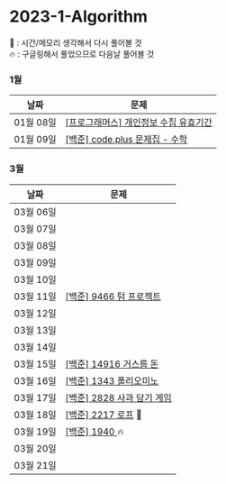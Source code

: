 # 2023-1-Algorithm
🐛 : 시간/메모리 생각해서 다시 풀어볼 것   
🔥 : 구글링해서 풀었으므로 다음날 풀어볼 것   

### 1월
| 날짜        | 문제                                                         |
| ---------- | ------------------------------------------------------------ |
| 01월 08일  | [[프로그래머스] 개인정보 수집 유효기간](https://school.programmers.co.kr/learn/courses/30/lessons/150370) 
| 01월 09일 | [[백준] code.plus 문제집 - 수학](https://www.acmicpc.net/workbook/view/9370) |
   
### 3월
| 날짜        | 문제                                                         |
| ---------- | ------------------------------------------------------------ |
| 03월 06일  | 
| 03월 07일 |  |
| 03월 08일  |
| 03월 09일 |  |
| 03월 10일  |
| 03월 11일 | [[백준] 9466 텀 프로젝트](https://www.acmicpc.net/problem/9466) |
| 03월 12일  | 
| 03월 13일 |  |
| 03월 14일  | 
| 03월 15일 | [[백준] 14916 거스름 돈](https://www.acmicpc.net/problem/14916) |
| 03월 16일  | [[백준] 1343 폴리오미노](https://www.acmicpc.net/problem/1343)
| 03월 17일 | [[백준] 2828 사과 담기 게임](https://www.acmicpc.net/problem/2828) |
| 03월 18일  | [[백준] 2217 로프](https://www.acmicpc.net/problem/2217) 🐛 
| 03월 19일 | [[백준] 1940 ](https://www.acmicpc.net/problem/1940) 🔥 |
| 03월 20일  | 
| 03월 21일 |  |

